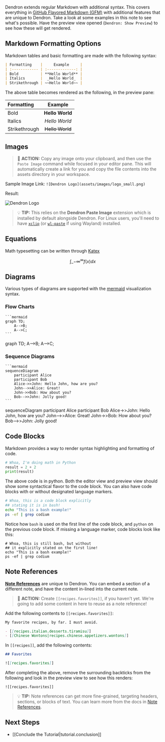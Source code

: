 
Dendron extends regular Markdown with additional syntax. This covers everything in [GitHub Flavored Markdown (GFM)](https://github.github.com/gfm/) with additional features that are unique to Dendron. Take a look at some examples in this note to see what's possible. Have the preview view opened (`Dendron: Show Preview`) to see how these will get rendered.

## Markdown Formatting Options

Markdown tables and basic formatting are made with the following syntax:

```markdown
| Formatting    |     Example     |
| :------------ | :-------------: |
| Bold          | **Hello World** |
| Italics       |  _Hello World_  |
| Strikethrough | ~~Hello World~~ |
```

The above table becomes rendered as the following, in the preview pane:

| Formatting    |     Example     |
| :------------ | :-------------: |
| Bold          | **Hello World** |
| Italics       |  _Hello World_  |
| Strikethrough | ~~Hello World~~ |

## Images

> 🌱 **ACTION:** Copy any image onto your clipboard, and then use the `Paste Image` command while focused in your editor pane. This will automatically create a link for you and copy the file contents into the assets directory in your workspace.

Sample Image Link: `![Dendron Logo](assets/images/logo_small.png)`

Result:

![Dendron Logo](https://org-dendron-public-assets.s3.amazonaws.com/images/tutorial-logo_small.png)

> 💡 **TIP:** This relies on the **Dendron Paste Image** extension which is installed by default alongside Dendron. For Linux users, you'll need to have [`xclip`](https://opensource.com/article/19/7/xclip) (or [`wl-paste`](https://github.com/bugaevc/wl-clipboard) if using Wayland) installed.

## Equations

Math typesetting can be written through [Katex](https://wiki.dendron.so/notes/b1919663-cc48-4054-b0cf-4b26fe444907.html)

$$
\int\_{-\infty}^\infty f(x)dx
$$

## Diagrams

Various types of diagrams are supported with the [mermaid](https://mermaid-js.github.io/mermaid/#/) visualization syntax.

### Flow Charts

````
```mermaid
graph TD;
    A-->B;
    A-->C;
```
````

<div class="mermaid">
  graph TD;
    A-->B;
    A-->C;
</div>

### Sequence Diagrams

````
```mermaid
sequenceDiagram
    participant Alice
    participant Bob
    Alice->>John: Hello John, how are you?
    John-->>Alice: Great!
    John->>Bob: How about you?
    Bob-->>John: Jolly good!
```
````

<div class="mermaid">
  sequenceDiagram
    participant Alice
    participant Bob
    Alice->>John: Hello John, how are you?
    John-->>Alice: Great!
    John->>Bob: How about you?
    Bob-->>John: Jolly good!
</div>

## Code Blocks

Markdown provides a way to render syntax highlighting and formatting of code.

```python
# Whoa, I'm doing math in Python
result = 2 + 2
print(result)
```

The above code is in python. Both the editor view and preview view should show some syntactical flavor to the code block. You can also have code blocks with or without designated language markers.

```bash
# Whoa, this is a code block explicitly
## stating it is in bash!
echo "This is a bash example!"
ps -ef | grep codium
```

Notice how `bash` is used on the first line of the code block, and `python` on the previous code block. If missing a language marker, code blocks look like this:

```
# Whoa, this is still bash, but without
## it explicitly stated on the first line!
echo "This is a bash example!"
ps -ef | grep codium
```

## Note References

**[Note References](https://wiki.dendron.so/notes/f1af56bb-db27-47ae-8406-61a98de6c78c)** are unique to Dendron. You can embed a section of a different note, and have the content in-lined into the current note.

> 🌱 **ACTION:** Create `[[recipes.favorites]]`, if you haven't yet. We're going to add some content in here to reuse as a note reference!

Add the following contents to `[[recipes.favorites]]`:

```markdown
My favorite recipes, by far. I must avoid.

- [[recipes.italian.desserts.tiramisu]]
- [[Chinese Wontons|recipes.chinese.appetizers.wontons]]
```

In `[[recipes]]`, add the following contents:

```markdown
## Favorites

![[recipes.favorites]]
```

After completing the above, remove the surrounding backticks from the following and look in the preview view to see how this renders:

`![[recipes.favorites]]`

> 💡 **TIP:** Note references can get more fine-grained, targeting headers, sections, or blocks of text. You can learn more from the docs in [Note References](https://wiki.dendron.so/notes/f1af56bb-db27-47ae-8406-61a98de6c78c).

## Next Steps

- [[Conclude the Tutorial|tutorial.conclusion]]
